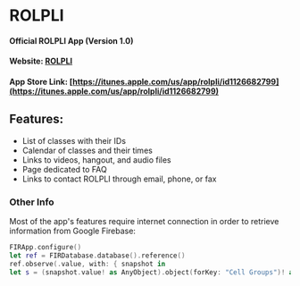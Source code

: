 # ROLPLI

#### Official ROLPLI App (Version 1.0)
#### Website: [ROLPLI](http://rolpli.org/joomla/en/home)
#### App Store Link: [https://itunes.apple.com/us/app/rolpli/id1126682799](https://itunes.apple.com/us/app/rolpli/id1126682799)

## Features:
- List of classes with their IDs
- Calendar of classes and their times
- Links to videos, hangout, and audio files
- Page dedicated to FAQ
- Links to contact ROLPLI through email, phone, or fax

### Other Info
Most of the app's features require internet connection in order to retrieve information from Google Firebase:
```swift
FIRApp.configure()
let ref = FIRDatabase.database().reference()
ref.observe(.value, with: { snapshot in
let s = (snapshot.value! as AnyObject).object(forKey: "Cell Groups")! as! Dictionary<String,Dictionary<String,String>>
```
